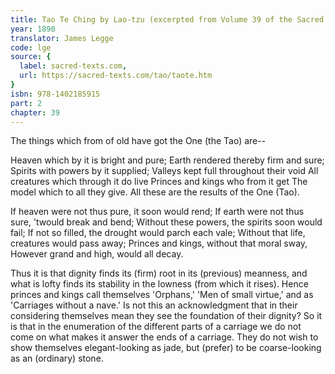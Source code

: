 ```yaml
---
title: Tao Te Ching by Lao-tzu (excerpted from Volume 39 of the Sacred Books of the East.)
year: 1890
translator: James Legge
code: lge
source: {
  label: sacred-texts.com,
  url: https://sacred-texts.com/tao/taote.htm
}
isbn: 978-1402185915
part: 2
chapter: 39
---
```

The things which from of old have got the One (the Tao) are--

Heaven which by it is bright and pure; 
Earth rendered thereby firm and sure; 
Spirits with powers by it supplied; 
Valleys kept full throughout their void 
All creatures which through it do live 
Princes and kings who from it get 
The model which to all they give. All these are the results of the One (Tao). 

If heaven were not thus pure, it soon would rend; 
If earth were not thus sure, 'twould break and bend; 
Without these powers, the spirits soon would fail; 
If not so filled, the drought would parch each vale; 
Without that life, creatures would pass away; 
Princes and kings, without that moral sway, 
However grand and high, would all decay. 

Thus it is that dignity finds its (firm) root in its (previous)
meanness, and what is lofty finds its stability in the lowness (from which it rises). Hence princes and kings call themselves 'Orphans,'
'Men of small virtue,' and as 'Carriages without a nave.' Is not this an acknowledgment that in their considering themselves mean they see the foundation of their dignity? So it is that in the enumeration of the different parts of a carriage we do not come on what makes it answer the ends of a carriage. They do not wish to show themselves elegant-looking as jade, but (prefer) to be coarse-looking as an (ordinary)
stone.